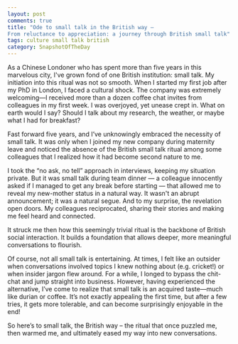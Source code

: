 ```yaml
---
layout: post
comments: true
title: "Ode to small talk in the British way —
From reluctance to appreciation: a journey through British small talk"
tags: culture small talk british
category: SnapshotOfTheDay
---
```


As a Chinese Londoner who has spent more than five years in this marvelous city, I've grown fond of one British institution: small talk. My initiation into this ritual was not so smooth. When I started my first job after my PhD in London, I faced a cultural shock. The company was extremely welcoming—I received more than a dozen coffee chat invites from colleagues in my first week. I was overjoyed, yet unease crept in. What on earth would I say? Should I talk about my research, the weather, or maybe what I had for breakfast?

Fast forward five years, and I’ve unknowingly embraced the necessity of small talk. It was only when I joined my new company during maternity leave and noticed the absence of the British small talk ritual among some colleagues that I realized how it had become second nature to me.

I took the “no ask, no tell” approach in interviews, keeping my situation private. But it was small talk during team dinner — a colleague innocently asked if I managed to get any break before starting — that allowed me to reveal my new-mother status in a natural way. It wasn't an abrupt announcement; it was a natural segue. And to my surprise, the revelation open doors. My colleagues reciprocated, sharing their stories and making me feel heard and connected.

It struck me then how this seemingly trivial ritual is the backbone of British social interaction. It builds a foundation that allows deeper, more meaningful conversations to flourish.

Of course, not all small talk is entertaining. At times, I felt like an outsider when conversations involved topics I knew nothing about (e.g. cricket!) or when insider jargon flew around. For a while, I longed to bypass the chit-chat and jump straight into business. However, having experienced the alternative, I’ve come to realize that small talk is an acquired taste—much like durian or coffee. It’s not exactly appealing the first time, but after a few tries, it gets more tolerable, and can become surprisingly enjoyable in the end!

So here’s to small talk, the British way – the ritual that once puzzled me, then warmed me, and ultimately eased my way into new conversations.
